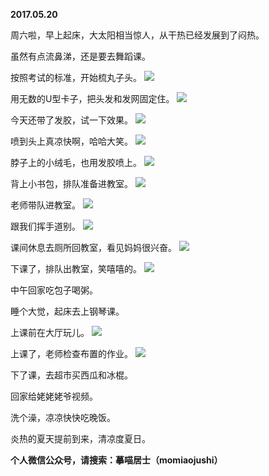 
          
**2017.05.20**

周六啦，早上起床，大太阳相当惊人，从干热已经发展到了闷热。

虽然有点流鼻涕，还是要去舞蹈课。

按照考试的标准，开始梳丸子头。
![](http://imglf0.nosdn.127.net/img/VkQ2TWxCU2dQN3M0NzhjbUU3aklFdWtRRngzUUkvdVh5V21uaU1jU09TUT0.jpg)


用无数的U型卡子，把头发和发网固定住。
![](http://imglf2.nosdn.127.net/img/UlJmN0h6K3QrTnVzY3BIUEFZYm55T1VUN1VwcngrdVZhck1kNUk1NUxpUT0.jpg)


今天还带了发胶，试一下效果。
![](http://imglf.nosdn.127.net/img/RER6TWNJOU1rdGx2UE1oNUF4bERUb1gzc2V3WFFLTHgwdEZ5WHZvMjFSMD0.jpg)


喷到头上真凉快啊，哈哈大笑。
![](http://imglf.nosdn.127.net/img/M3daMjZ5THFCaEhST1d2KzJsWVhPUER1bEFqdld5KytqMlBhTlNRVXJKQT0.jpg)


脖子上的小绒毛，也用发胶喷上。
![](http://imglf1.nosdn.127.net/img/ZEFWYmZqWVUwVTh0RGJuVjhHeTFVMmdDLzY0akJGL2UzN1NHYVd5eTVOVT0.jpg)


背上小书包，排队准备进教室。
![](http://imglf1.nosdn.127.net/img/dHNCVXdabmtlRGRSOU5wVWJTMmxSUlEvWDFoZGs3NkFFMkJuQk9RTU41dz0.jpg)


老师带队进教室。
![](http://imglf.nosdn.127.net/img/SEd4Tkd6RHhhRnZqQTVld01zYUpEc2llaU9xdHNsVENZNjBMNm11Q2xtVT0.jpg)


跟我们挥手道别。
![](http://imglf1.nosdn.127.net/img/QVE1TDB0TWxKcWJOdnFVWkl5bUNNWVAyc042aWRCL3FvMW11bG9nN3psUT0.jpg)


课间休息去厕所回教室，看见妈妈很兴奋。
![](http://imglf0.nosdn.127.net/img/eEJLL1JMMHlYb1BEVHJKOTRhVWtYcGlCZlJGT0FtcGZ1Z3ludlZIc1NvTT0.jpg)


下课了，排队出教室，笑嘻嘻的。
![](http://imglf0.nosdn.127.net/img/R3pYYU5WK0tJZHp2bWdiVyswcTVZMlpud3JvOEtqR2hYTWJrbXVtODNMbz0.jpg)


中午回家吃包子喝粥。

睡个大觉，起床去上钢琴课。

上课前在大厅玩儿。
![](http://imglf0.nosdn.127.net/img/OThQL1lwTHNKaWJoV21EYnlBT2pqVWlUck0xMFNKcEFPckFjU2gyUFlRZz0.jpg)


上课了，老师检查布置的作业。
![](http://imglf0.nosdn.127.net/img/Um5DYk1JdnZRTUhSYTc2YUZ0Y2k0UEVTZFFhVURoMmpkRjZGc296ejNqND0.jpg)


下了课，去超市买西瓜和冰棍。

回家给姥姥姥爷视频。

洗个澡，凉凉快快吃晚饭。

炎热的夏天提前到来，清凉度夏日。


**个人微信公众号，请搜索：摹喵居士（momiaojushi）**

        